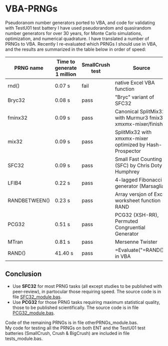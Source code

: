 # VBA-PRNGs
Pseudoranom number generators ported to VBA, and code for validating with TestU01 test battery
I have used pseudorandom and quasirandom number generators for over 30 years, for Monte Carlo simulations, optimization, and numerical quadrature.
I have translated a number of PRNGs to VBA. Recently I re-evaluated which PRNGs I should use in VBA, and the results are summarized in the table below in order of speed:

| PRNG name | Time to generate 1 million | SmallCrush test | Source |
| --------- | -------------------------- | --------------- | ------ |
| rnd()     | 0.07 s                     | fail             | native Excel VBA function |
| Bryc32    | 0.08 s                     | pass             | "Bryc" variant of SFC32 |
| fminx32   | 0.09 s                     | pass             | Canonical SplitMix32 with Murmur3 fmix32 xmxmx-mixer/finisher |
| mix32     | 0.09 s                     | pass             | SplitMix32 with xmxmx-mixer optimized by Hash-Prospector |
| SFC32     | 0.09 s                     | pass             | Small Fast Counting (SFC) by Chris Doty-Humphrey |
| LFIB4     | 0.22 s                     | pass             | 4-lagged Fibonacci generator (Marsaglia) |
| RANDBETWEEN() | 0.23 s                 | pass             | Array versjon of Excel worksheet function RAND | 
| PCG32     | 0.51 s                     | pass             | PCG32 (XSH-RR),  Permuted Congruential Generator | 
| MTran     | 0.81 s                     | pass             | Mersenne Twister |
| RAND()    | 41.40 s                    | pass             | =Evaluate("=RAND()") in VBA |

## Conclusion

* Use **SFC32** for most PRNG tasks (all except studies to be published with peer-review), in partocular those requiring speed. The source code is in file [SFC32_module.bas](https://github.com/SchildCode/VBA-PRNGs/blob/main/SFC32_module.bas).
* Use **PCG32** for those PRNG tasks requiring maximum statistical quality, those to be published scientifically. The source code is in file [PCG32_module.bas](https://github.com/SchildCode/VBA-PRNGs/blob/main/PCG32_module.bas).

Code of the remaining PRNGs is in file otherPRNGs_module.bas.<br>
My code for testing all the PRNGs on both ENT and the TestU01 test batteries (SmallCrush, Crush & BigCrush) are included in file tests_module.bas.


  
